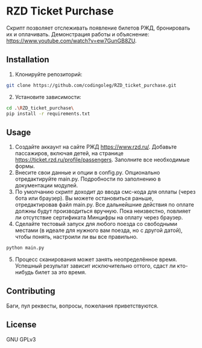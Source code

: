# RZD Ticket Purchase

Скрипт позволяет отслеживать появление билетов РЖД, бронировать их и
оплачивать. Демонстрация работы и объяснение:
https://www.youtube.com/watch?v=ew7GunGB8ZU. 

## Installation
1. Клонируйте репозиторий:
```bash
git clone https://github.com/codingoleg/RZD_ticket_purchase.git
```
2. Установите зависимости:
```bash
cd .\RZD_ticket_purchase\
pip install -r requirements.txt
```

## Usage
1. Создайте аккаунт на сайте РЖД https://www.rzd.ru/. Добавьте пассажиров,
включая детей, на странице https://ticket.rzd.ru/profile/passengers. Заполните
все необходимые формы.
2. Внесите свои данные и опции в config.py. Опционально отредактируйте main.py. 
Подробности по заполнению в документации модулей.
3. По умолчанию скрипт доходит до ввода смс-кода для оплаты (через бота или 
браузер). Вы можете остановиться раньше, отредактировав файл main.py. Все
дальнейшние действия по оплате должны будут производиться вручную.
Пока неизвестно, повлияет ли отсутствие сертификата Минцифры на оплату через
браузер.
4. Сделайте тестовый запуск для любого поезда со свободными местами (в идеале
для нужного вам поезда, но с другой датой), чтобы понять, настроили ли вы все
правильно. 
```python
python main.py
```
5. Процесс сканирования может занять неопределённое время. Успешный результат
зависит исключительно оттого, сдаст ли кто-нибудь билет за это время.

## Contributing
Баги, пул реквесты, вопросы, пожелания приветствуются.

## License
GNU GPLv3 